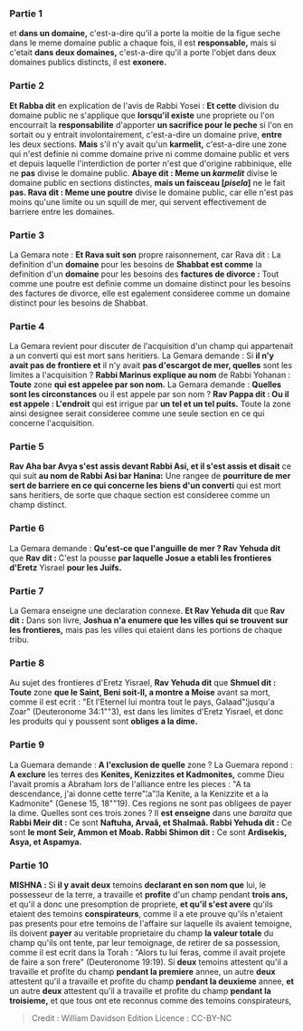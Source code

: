 
### Partie 1
et <b>dans un domaine,</b> c'est-a-dire qu'il a porte la moitie de la figue seche dans le meme domaine public a chaque fois, il est <b>responsable,</b> mais si c'etait <b>dans deux domaines,</b> c'est-a-dire qu'il a porte l'objet dans deux domaines publics distincts, il est <b>exonere.</b>

### Partie 2
<b>Et Rabba dit</b> en explication de l'avis de Rabbi Yosei : <b>Et cette</b> division du domaine public ne s'applique que <b>lorsqu'il existe</b> une propriete ou l'on encourrait la <b>responsabilite</b> d'apporter <b>un sacrifice pour le peche</b> si l'on en sortait ou y entrait involontairement, c'est-a-dire un domaine prive, <b>entre</b> les deux sections. <b>Mais</b> s'il n'y avait qu'un <b>karmelit</i>,</b> c'est-a-dire une zone qui n'est definie ni comme domaine prive ni comme domaine public et vers et depuis laquelle l'interdiction de porter n'est que d'origine rabbinique, elle ne <b>pas</b> divise le domaine public. <b>Abaye dit : Meme un <i>karmelit</i></b> divise le domaine public en sections distinctes, <b>mais un faisceau [<i>pisela</i>]</b> ne le fait <b>pas. Rava dit : Meme une poutre</b> divise le domaine public, car elle n'est pas moins qu'une limite ou un squill de mer, qui servent effectivement de barriere entre les domaines.

### Partie 3
La Gemara note : <b>Et Rava suit son</b> propre raisonnement, car Rava dit :</b> La definition d'un <b>domaine</b> pour les besoins de <b>Shabbat est comme</b> la definition d'un <b>domaine</b> pour les besoins des <b>factures de divorce :</b> Tout comme une poutre est definie comme un domaine distinct pour les besoins des factures de divorce, elle est egalement consideree comme un domaine distinct pour les besoins de Shabbat.

### Partie 4
La Gemara revient pour discuter de l'acquisition d'un champ qui appartenait a un converti qui est mort sans heritiers. La Gemara demande : Si <b>il n'y avait pas de frontiere et</b> il n'y avait <b>pas d'escargot de mer, quelles</b> sont les limites a l'acquisition ? <b>Rabbi Marinus explique au nom</b> de Rabbi Yohanan : <b>Toute</b> zone <b>qui est appelee par son nom.</b> La Gemara demande : <b>Quelles sont les circonstances</b> ou il est appele par son nom ? <b>Rav Pappa dit : Ou il est appele : L'endroit</b> qui est irrigue par <b>un tel et un tel puits.</b> Toute la zone ainsi designee serait consideree comme une seule section en ce qui concerne l'acquisition.

### Partie 5
<b>Rav Aha bar Avya s'est assis devant Rabbi Asi, et il s'est assis et disait</b> ce qui suit <b>au nom de Rabbi Asi bar Hanina:</b> Une rangee de <b>pourriture de mer sert de barriere en ce qui concerne les biens d'un converti</b> qui est mort sans heritiers, de sorte que chaque section est consideree comme un champ distinct.

### Partie 6
La Gemara demande : <b>Qu'est-ce que l'anguille de mer ? Rav Yehuda dit</b> que <b>Rav dit : </b> C'est la pousse <b>par laquelle Josue a etabli les frontieres d'Eretz</b> Yisrael <b>pour les Juifs.</b>

### Partie 7
La Gemara enseigne une declaration connexe. <b>Et Rav Yehuda dit</b> que <b>Rav dit :</b> Dans son livre, <b>Joshua n'a enumere que les villes qui se trouvent sur les frontieres,</b> mais pas les villes qui etaient dans les portions de chaque tribu.

### Partie 8
Au sujet des frontieres d'Eretz Yisrael, <b>Rav Yehuda dit</b> que <b>Shmuel dit : Toute</b> zone <b>que le Saint, Beni soit-Il, a montre a Moise</b> avant sa mort, comme il est ecrit : "Et l'Eternel lui montra tout le pays, Galaad"¦jusqu'a Zoar" (Deuteronome 34:1""3), est dans les limites d'Eretz Yisrael, et donc les produits qui y poussent sont <b>obliges a la dime.</b>

### Partie 9
La Guemara demande : <b>A l'exclusion de quelle</b> zone ? La Guemara repond : <b>A exclure</b> les terres des <b>Kenites, Kenizzites et Kadmonites,</b> comme Dieu l'avait promis a Abraham lors de l'alliance entre les pieces : "A ta descendance, j'ai donne cette terre"¦a"¦la Kenite, a la Kenizzite et a la Kadmonite" (Genese 15, 18""19). Ces regions ne sont pas obligees de payer la dime. Quelles sont ces trois zones ? Il <b>est enseigne</b> dans une <i>baraita</i> que <b>Rabbi Meir dit :</b> Ce sont <b>Naftuha, Arvaâ, et Shalmaâ. Rabbi Yehuda dit :</b> Ce sont <b>le mont Seir, Ammon et Moab. Rabbi Shimon dit :</b> Ce sont <b>Ardisekis, Asya, et Aspamya.</b>

### Partie 10
<strong>MISHNA : </strong>Si <b>il y avait deux</b> temoins <b>declarant en son nom que</b> lui, le possesseur de la terre, a travaille et <b>profite</b> d'un champ pendant <b>trois ans,</b> et qu'il a donc une presomption de propriete, <b>et qu'il s'est avere</b> qu'ils etaient des temoins <b>conspirateurs</b>, comme il a ete prouve qu'ils n'etaient pas presents pour etre temoins de l'affaire sur laquelle ils avaient temoigne, ils doivent <b>payer</b> au veritable proprietaire du champ <b>la valeur totale</b> du champ qu'ils ont tente, par leur temoignage, de retirer de sa possession, comme il est ecrit dans la Torah : "Alors tu lui feras, comme il avait projete de faire a son frere" (Deuteronome 19:19). Si <b>deux</b> temoins attestent qu'il a travaille et profite du champ <b>pendant la premiere</b> annee, un autre <b>deux</b> attestent qu'il a travaille et profite du champ <b>pendant la deuxieme</b> annee, <b>et</b> un autre <b>deux</b> attestent qu'il a travaille et profite du champ <b>pendant la troisieme,</b> et que tous ont ete reconnus comme des temoins conspirateurs,

>Credit : William Davidson Edition
>Licence : CC-BY-NC